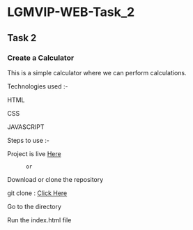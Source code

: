 # LGMVIP-WEB-Task_2

## Task 2

### Create a Calculator

This is a simple calculator where we can perform calculations.

Technologies used :-

HTML

CSS

JAVASCRIPT

Steps to use :-

Project is live [Here](https://imhr1306.github.io/LGMVIP-Web-Task_2/)

          or

Download or clone the repository

git clone : [Click Here](https://github.com/imhr1306/LGMVIP-WEB-Task_2.github.io.git)

Go to the directory

Run the index.html file
